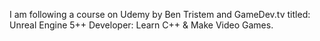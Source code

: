 I am following a course on Udemy by Ben Tristem and GameDev.tv titled: Unreal Engine 5++ Developer: Learn C++ & Make Video Games.
